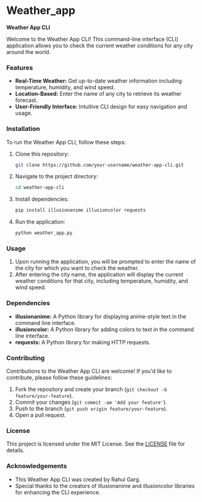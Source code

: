 # Weather_app
**Weather App CLI**

Welcome to the Weather App CLI! This command-line interface (CLI) application allows you to check the current weather conditions for any city around the world.

### Features

- **Real-Time Weather:** Get up-to-date weather information including temperature, humidity, and wind speed.
- **Location-Based:** Enter the name of any city to retrieve its weather forecast.
- **User-Friendly Interface:** Intuitive CLI design for easy navigation and usage.

### Installation

To run the Weather App CLI, follow these steps:

1. Clone this repository:
   ```bash
   git clone https://github.com/your-username/weather-app-cli.git
   ```

2. Navigate to the project directory:
   ```bash
   cd weather-app-cli
   ```

3. Install dependencies:
   ```bash
   pip install illusionanime illusioncolor requests
   ```

4. Run the application:
   ```bash
   python weather_app.py
   ```

### Usage

1. Upon running the application, you will be prompted to enter the name of the city for which you want to check the weather.
2. After entering the city name, the application will display the current weather conditions for that city, including temperature, humidity, and wind speed.

### Dependencies

- **illusionanime:** A Python library for displaying anime-style text in the command line interface.
- **illusioncolor:** A Python library for adding colors to text in the command line interface.
- **requests:** A Python library for making HTTP requests.

### Contributing

Contributions to the Weather App CLI are welcome! If you'd like to contribute, please follow these guidelines:

1. Fork the repository and create your branch (`git checkout -b feature/your-feature`).
2. Commit your changes (`git commit -am 'Add your feature'`).
3. Push to the branch (`git push origin feature/your-feature`).
4. Open a pull request.

### License

This project is licensed under the MIT License. See the [LICENSE](LICENSE) file for details.

### Acknowledgements

- This Weather App CLI was created by Rahul Garg.
- Special thanks to the creators of illusionanime and illusioncolor libraries for enhancing the CLI experience.
